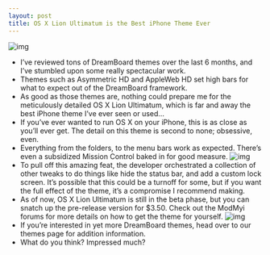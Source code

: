 ```yaml
---
layout: post
title: OS X Lion Ultimatum is the Best iPhone Theme Ever
---
```

![img](http://media.idownloadblog.com/wp-content/uploads/2011/09/OS-X-Lion-Ultimatum.png)
* I’ve reviewed tons of DreamBoard themes over the last 6 months, and I’ve stumbled upon some really spectacular work.
* Themes such as Asymmetric HD and AppleWeb HD set high bars for what to expect out of the DreamBoard framework.
* As good as those themes are, nothing could prepare me for the meticulously detailed OS X Lion Ultimatum, which is far and away the best iPhone theme I’ve ever seen or used…
* If you’ve ever wanted to run OS X on your iPhone, this is as close as you’ll ever get. The detail on this theme is second to none; obsessive, even.
* Everything from the folders, to the menu bars work as expected. There’s even a subsidized Mission Control baked in for good measure.
![img](http://media.idownloadblog.com/wp-content/uploads/2011/09/OS-X-Lion-Ultimatum-02-e1315865469799.png)
* To pull off this amazing feat, the developer orchestrated a collection of other tweaks to do things like hide the status bar, and add a custom lock screen. It’s possible that this could be a turnoff for some, but if you want the full effect of the theme, it’s a compromise I recommend making.
* As of now, OS X Lion Ultimatum is still in the beta phase, but you can snatch up the pre-release version for $3.50. Check out the ModMyi forums for more details on how to get the theme for yourself.
![img](http://media.idownloadblog.com/wp-content/uploads/2011/09/OS-X-Lion-Ultimatum-03-e1315865485128.png)
* If you’re interested in yet more DreamBoard themes, head over to our themes page for addition information.
* What do you think? Impressed much?

